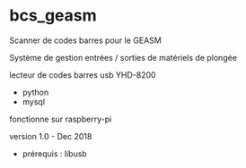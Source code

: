# bcs_geasm
Scanner de codes barres pour le GEASM

Système de gestion entrées / sorties de matériels de plongée

lecteur de codes barres usb YHD-8200

- python
- mysql

fonctionne sur raspberry-pi

version 1.0 - Dec 2018

- prérequis : libusb
